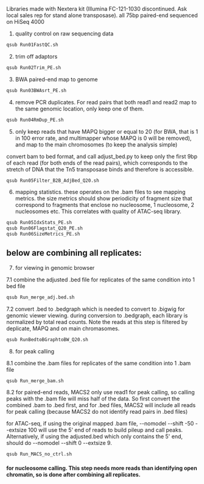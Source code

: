 Libraries made with Nextera kit (Illumina FC-121-1030 discontinued. Ask local sales rep for stand alone transposase). all 75bp paired-end sequenced on HiSeq 4000

 
1. quality control on raw sequencing data
```bash
qsub Run01FastQC.sh
```


2. trim off adaptors
```bash
qsub Run02Trim_PE.sh 
```


3. BWA paired-end map to genome
```bash
qsub Run03BWAsrt_PE.sh 
```


4. remove PCR duplicates. For read pairs that both read1 and read2 map to the same genomic location, only keep one of them.
```bash
qsub Run04RmDup_PE.sh 
```


5. only keep reads that have MAPQ bigger or equal to 20 (for BWA, that is 1 in 100 error rate, and multimapper whose MAPQ is 0 will be removed), and map to the main chromosomes (to keep the analysis simple)

convert bam to bed format, and call adjust_bed.py to keep only the first 9bp of each read (for both ends of the read pairs), which corresponds to the stretch of DNA that the Tn5 transposase binds and therefore is accessible. 
```bash
qsub Run05Filter_B2B_AdjBed_Q20.sh
```


6. mapping statistics. these operates on the .bam files to see mapping metrics. the size metrics should show periodicity of fragment size that correspond to fragments that enclose no nucleosome, 1 nucleosome, 2 nucleosomes etc. This correlates with quality of ATAC-seq library.
```bash
qsub Run05IdxStats_PE.sh
qsub Run06Flagstat_Q20_PE.sh
qsub Run06SizeMetrics_PE.sh
```


## below are combining all replicates:

7. for viewing in genomic browser

7.1 combine the adjusted .bed file for replicates of the same condition into 1 bed file
```bash
qsub Run_merge_adj.bed.sh
```


7.2 convert .bed to .bedgraph which is needed to convert to .bigwig for genomic viewer viewing. during conversion to .bedgraph, each library is normalized by total read counts. Note the reads at this step is filtered by deplicate, MAPQ and on main chromasomes. 
```bash
qsub RunBedtoBGraphtoBW_Q20.sh
```


8. for peak calling

8.1 combine the .bam files for replicates of the same condition into 1 .bam file
```bash
qsub Run_merge_bam.sh
```


8.2 for paired-end reads, MACS2 only use read1 for peak calling, so calling peaks with the .bam file will miss half of the data. So first convert the combined .bam to .bed first, and for .bed files, MACS2 will include all reads for peak calling (because MACS2 do not identify read pairs in .bed files)

for ATAC-seq, if using the original mapped .bam file, --nomodel --shift -50 --extsize 100 will use the 5' end of reads to build pileup and call peaks. Alternatively, if using the adjusted.bed which only contains the 5' end, should do --nomodel --shift 0 --extsize 9.
```bash
qsub Run_MACS_no_ctrl.sh
```


#### for nucleosome calling. This step needs more reads than identifying open chromatin, so is done after combining all replicates.





